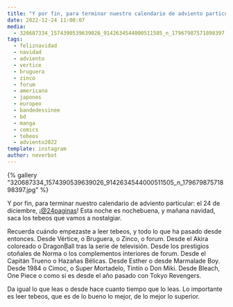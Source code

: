 ```yaml
---
title: "Y por fin, para terminar nuestro calendario de adviento particular: el 24 de diciembre, ¡@24paginas! Esta noche es nochebuena, y mañana navidad, saca los tebeos que vamos a nostalgiar"
date: 2022-12-24 11:00:07
media: 
  - 320687334_1574390539639026_9142634544000511505_n_17967987571898397.jpg
tags: 
  - feliznavidad
  - navidad
  - adviento
  - vertice
  - bruguera
  - zinco
  - forum
  - americano
  - japones
  - europeo
  - bandedessinee
  - bd
  - manga
  - comics
  - tebeos
  - adviento2022
template: instagram
author: neverbot
---
```


{% gallery "320687334_1574390539639026_9142634544000511505_n_17967987571898397.jpg" %}

Y por fin, para terminar nuestro calendario de adviento particular: el 24 de diciembre, ¡[@24paginas](https://instagram.com/24paginas)! Esta noche es nochebuena, y mañana navidad, saca los tebeos que vamos a nostalgiar.

Recuerda cuándo empezaste a leer tebeos, y todo lo que ha pasado desde entonces. Desde Vértice, o Bruguera, o Zinco, o forum. Desde el Akira coloreado o DragonBall tras la serie de televisión. Desde los prestigios otoñales de Norma o los complementos interiores de forum. Desde el Capitán Trueno o Hazañas Bélicas. Desde Esther o desde Marmalade Boy. Desde 1984 o Cimoc, o Super Mortadelo, Tintín o Don Miki. Desde Bleach, One Piece o como si es desde el año pasado con Tokyo Revengers.

Da igual lo que leas o desde hace cuanto tiempo que lo leas. Lo importante es leer tebeos, que es de lo bueno lo mejor, de lo mejor lo superior.
